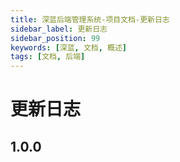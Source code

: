 ```yaml
---
title: 深蓝后端管理系统-项目文档-更新日志
sidebar_label: 更新日志
sidebar_position: 99
keywords: [深蓝, 文档, 概述]
tags: [文档, 后端]
---
```


# 更新日志

## 1.0.0

